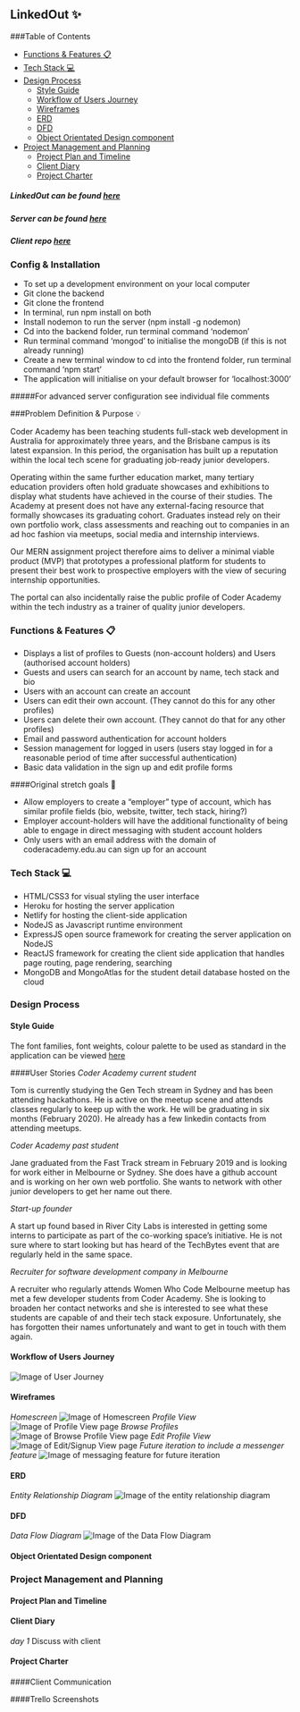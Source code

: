 ## LinkedOut :sparkles: <!-- omit in toc -->

###Table of Contents
- [Functions & Features :clipboard:](#functions--features-clipboard)
- [Tech Stack :computer:](#tech-stack-computer)
- [Design Process](#design-process)
  - [Style Guide](#style-guide)
  - [Workflow of Users Journey](#workflow-of-users-journey)
  - [Wireframes](#wireframes)
  - [ERD](#erd)
  - [DFD](#dfd)
  - [Object Orientated Design component](#object-orientated-design-component)
- [Project Management and Planning](#project-management-and-planning)
  - [Project Plan and Timeline](#project-plan-and-timeline)
  - [Client Diary](#client-diary)
  - [Project Charter](#project-charter)

##### LinkedOut can be found [here](https://linkedout.netlify.com/) 
##### Server can be found [here](https://github.com/jackdwalker/mern-assignment-server)
##### Client repo [here](https://github.com/jackdwalker/mern-assignment-client)

### Config & Installation <!-- omit in toc -->

* To set up a development environment on your local computer
* Git clone the backend
* Git clone the frontend
* In terminal, run npm install on both
* Install nodemon to run the server (npm install -g nodemon) 
* Cd into the backend folder, run terminal command ‘nodemon’
* Run terminal command ‘mongod’ to initialise the mongoDB (if this is not already running)
* Create a new terminal window to cd into the frontend folder, run terminal command ‘npm start’
* The application will initialise on your default browser for ‘localhost:3000’ 
  
#####For advanced server configuration see individual file comments 


###Problem Definition & Purpose :bulb:

Coder Academy has been teaching students full-stack web development in Australia for approximately three years, and the Brisbane campus is its latest expansion. In this period, the organisation has built up a reputation within the local tech scene for graduating job-ready junior developers.

Operating within the same further education market, many tertiary education providers often hold graduate showcases and exhibitions to display what students have achieved in the course of their studies. The Academy at present does not have any external-facing resource that formally showcases its graduating cohort. Graduates instead rely on their own portfolio work, class assessments and reaching out to companies in an ad hoc fashion via meetups, social media and internship interviews.

Our MERN assignment project therefore aims to deliver a minimal viable product (MVP) that prototypes a professional platform for students to present their best work to prospective employers with the view of securing internship opportunities. 

The portal can also incidentally raise the public profile of Coder Academy within the tech industry as a trainer of quality junior developers.




### Functions & Features :clipboard:

* Displays a list of profiles to Guests (non-account holders) and Users   (authorised account holders)
* Guests and users can search for an account by name, tech stack and bio
* Users with an account can create an account 
* Users can edit their own account. (They cannot do this for any other    profiles)
* Users can delete their own account. (They cannot do that for any        other profiles)
* Email and password authentication for account holders
* Session management for logged in users (users stay logged in for a      reasonable period of time after successful authentication)
* Basic data validation in the sign up and edit profile forms
 
####Original stretch goals :hatching_chick:
* Allow employers to create a “employer” type of account, which has similar profile fields (bio, website, twitter, tech stack, hiring?)
* Employer account-holders will have the additional functionality of      being able to engage in direct messaging with student account holders
* Only users with an email address with the domain of coderacademy.edu.au can sign up for an account
 

### Tech Stack :computer:
* HTML/CSS3 for visual styling the user interface
* Heroku for hosting the server application
* Netlify for hosting the client-side application
* NodeJS as Javascript runtime environment 
* ExpressJS open source framework for creating the server application     on NodeJS
* ReactJS framework for creating the client side application that handles page routing, page rendering, searching 
* MongoDB and MongoAtlas for the student detail database hosted on the    cloud


### Design Process 

#### Style Guide
The font families, font weights, colour palette to be used as standard in the application can be viewed [here](https://docs.google.com/document/d/1iM8JI7sCzEalgNGBUJXbwQizQ2EEFjuER4mN0veOTWA/edit)

####User Stories 
*Coder Academy current student*

Tom is currently studying the Gen Tech stream in Sydney and has been attending hackathons. He is active on the meetup scene and attends classes regularly to keep up with the work. He will be graduating in six months (February 2020). He already has a few linkedin contacts from attending meetups. 

*Coder Academy past student*

Jane graduated from the Fast Track stream in February 2019 and is looking for work either in Melbourne or Sydney. She does have a github account and is working on her own web portfolio. She wants to network with other junior developers to get her name out there.

*Start-up founder*

A start up found based in River City Labs is interested in getting some interns to participate as part of the co-working space’s initiative. He is not sure where to start looking but has heard of the TechBytes event that are regularly held in the same space.  

*Recruiter for software development company in Melbourne*

A recruiter who regularly attends Women Who Code Melbourne meetup has met a few developer students from Coder Academy. She is looking to broaden her contact networks and she is interested to see what these students are capable of and their tech stack exposure. Unfortunately, she has forgotten their names unfortunately and want to get in touch with them again. 


#### Workflow of Users Journey
![Image of User Journey](/assets/Design-process/Screen&#32;Shot&#32;2019-07-09&#32;at&#32;1.39.48&#32;pm&#32;(1).png)

#### Wireframes
*Homescreen*
![Image of Homescreen](/assets/wireframes/Home&#32;-&#32;public.png)
*Profile View*
![Image of Profile View page](/assets/wireframes/Student&#32;Profile&#32;View&#32;(public_private).png)
*Browse Profiles*
![Image of Browse Profile View page](/assets/wireframes/Alternate&#32;Browse&#32;Student&#32;-&#32;(Admin_Private).png)
*Edit Profile View*
![Image of Edit/Signup View page](/assets/wireframes/Edit&#32;Profile&#32;-STudent.png)
*Future iteration to include a messenger feature*
![Image of messaging feature for future iteration](/assets/wireframes/Messaging&#32;-&#32;Stretch.png)


#### ERD
*Entity Relationship Diagram*
![Image of the entity relationship diagram](/assets/Design-process/ERD.png)


#### DFD
*Data Flow Diagram*
![Image of the Data Flow Diagram]()

#### Object Orientated Design component


### Project Management and Planning 

#### Project Plan and Timeline

#### Client Diary
*day 1*
Discuss with client 

#### Project Charter

####

####Client Communication 

####Trello Screenshots





